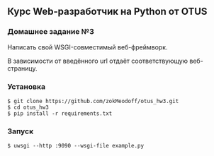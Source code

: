 ## **Курс Web-разработчик на Python от OTUS**

### **Домашнее задание №3**
Написать свой WSGI-совместимый веб-фреймворк. 

В зависимости от введённого url отдаёт соответствующую веб-страницу.

### Установка

```консоль
$ git clone https://github.com/zokMeodoff/otus_hw3.git
$ cd otus_hw3
$ pip install -r requirements.txt
```

### Запуск

```консоль
$ uwsgi --http :9090 --wsgi-file example.py
```
